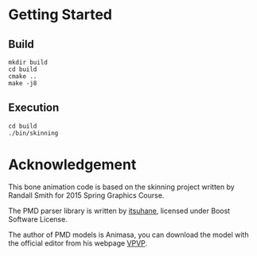 # Getting Started

## Build

```
mkdir build
cd build
cmake ..
make -j8
```

## Execution

```
cd build
./bin/skinning
```

# Acknowledgement 

This bone animation code is based on the skinning project written by
Randall Smith for 2015 Spring Graphics Course.

The PMD parser library is written by
[itsuhane](https://github.com/itsuhane/libmmd), licensed under Boost Software
License.

The author of PMD models is Animasa, you can download the model with the
official editor from his webpage [VPVP](http://www.geocities.jp/higuchuu4/index_e.htm).
